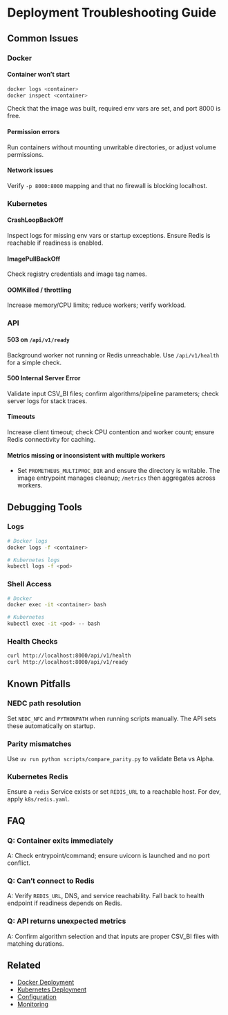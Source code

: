 # Deployment Troubleshooting Guide

## Common Issues

### Docker

#### Container won’t start
```bash
docker logs <container>
docker inspect <container>
```
Check that the image was built, required env vars are set, and port 8000 is free.

#### Permission errors
Run containers without mounting unwritable directories, or adjust volume permissions.

#### Network issues
Verify `-p 8000:8000` mapping and that no firewall is blocking localhost.

### Kubernetes

#### CrashLoopBackOff
Inspect logs for missing env vars or startup exceptions. Ensure Redis is reachable if readiness is enabled.

#### ImagePullBackOff
Check registry credentials and image tag names.

#### OOMKilled / throttling
Increase memory/CPU limits; reduce workers; verify workload.

### API

#### 503 on `/api/v1/ready`
Background worker not running or Redis unreachable. Use `/api/v1/health` for a simple check.

#### 500 Internal Server Error
Validate input CSV_BI files; confirm algorithms/pipeline parameters; check server logs for stack traces.

#### Timeouts
Increase client timeout; check CPU contention and worker count; ensure Redis connectivity for caching.

#### Metrics missing or inconsistent with multiple workers
- Set `PROMETHEUS_MULTIPROC_DIR` and ensure the directory is writable. The image entrypoint manages cleanup; `/metrics` then aggregates across workers.

## Debugging Tools

### Logs
```bash
# Docker logs
docker logs -f <container>

# Kubernetes logs
kubectl logs -f <pod>
```

### Shell Access
```bash
# Docker
docker exec -it <container> bash

# Kubernetes
kubectl exec -it <pod> -- bash
```

### Health Checks
```bash
curl http://localhost:8000/api/v1/health
curl http://localhost:8000/api/v1/ready
```

## Known Pitfalls

### NEDC path resolution
Set `NEDC_NFC` and `PYTHONPATH` when running scripts manually. The API sets these automatically on startup.

### Parity mismatches
Use `uv run python scripts/compare_parity.py` to validate Beta vs Alpha.

### Kubernetes Redis
Ensure a `redis` Service exists or set `REDIS_URL` to a reachable host. For dev, apply `k8s/redis.yaml`.

## FAQ

### Q: Container exits immediately
A: Check entrypoint/command; ensure uvicorn is launched and no port conflict.

### Q: Can’t connect to Redis
A: Verify `REDIS_URL`, DNS, and service reachability. Fall back to health endpoint if readiness depends on Redis.

### Q: API returns unexpected metrics
A: Confirm algorithm selection and that inputs are proper CSV_BI files with matching durations.

## Related
- [Docker Deployment](docker.md)
- [Kubernetes Deployment](kubernetes.md)
- [Configuration](configuration.md)
- [Monitoring](monitoring.md)
